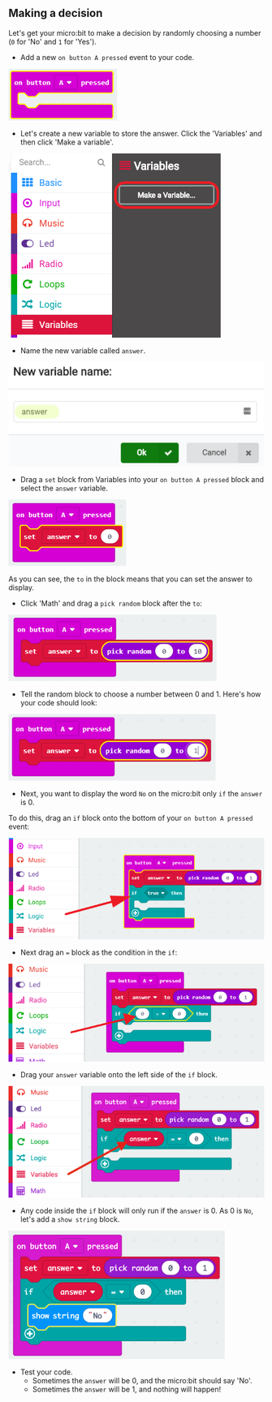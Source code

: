 ## Making a decision

Let's get your micro:bit to make a decision by randomly choosing a number (`0` for 'No' and `1` for 'Yes').

+ Add a new `on button A pressed` event to your code.

![skærmbillede](images/fortune-on-a-pressed.png)

+ Let's create a new variable to store the answer. Click the 'Variables' and then click 'Make a variable'.

![skærmbillede](images/fortune-variables.png)

+ Name the new variable called `answer`.

![skærmbillede](images/fortune-answer.png)

+ Drag a `set` block from Variables into your `on button A pressed` block and select the `answer` variable.

![screenshots](images/fortune-set.png)

As you can see, the `to` in the block means that you can set the answer to display.

+ Click 'Math' and drag a `pick random` block after the `to`:

![skærmbillede](images/fortune-random.png)

+ Tell the random block to choose a number between 0 and 1. Here's how your code should look:

![skærmbillede](images/fortune-random-1.png)

+ Next, you want to display the word `No` on the micro:bit only `if` the `answer` is 0.

To do this, drag an `if` block onto the bottom of your `on button A pressed` event:

![skærmbillede](images/fortune-if.png)

+ Next drag an `=` block as the condition in the `if`:

![skærmbillede](images/fortune-equals.png)

+ Drag your `answer` variable onto the left side of the `if` block.

![skærmbillede](images/fortune-if-finished.png)

+ Any code inside the `if` block will only run if the `answer` is 0. As 0 is `No`, let's add a `show string` block.

![skærmbillede](images/fortune-no.png)

+ Test your code. 
    + Sometimes the `answer` will be 0, and the micro:bit should say 'No'.
    + Sometimes the `answer` will be 1, and nothing will happen!